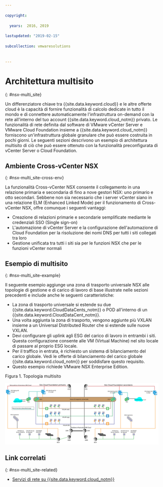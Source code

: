 ```yaml
---

copyright:

  years:  2016, 2019

lastupdated: "2019-02-15"

subcollection: vmwaresolutions


---
```


# Architettura multisito
{: #nsx-multi_site}

Un differenziatore chiave tra {{site.data.keyword.cloud}} e le altre offerte cloud è la capacità di fornire funzionalità di calcolo dedicate in tutto il mondo e di connettere automaticamente l'infrastruttura on-demand con la rete all'interno del tuo account {{site.data.keyword.cloud_notm}} privato. Le funzionalità di rete definita dal software di VMware vCenter Server e VMware Cloud Foundation insieme a {{site.data.keyword.cloud_notm}} forniscono un'infrastruttura globale granulare che può essere costruita in pochi giorni. Le seguenti sezioni descrivono un esempio di architettura multisito di ciò che può essere ottenuto con la funzionalità preconfigurata di vCenter Server o Cloud Foundation.

## Ambiente Cross-vCenter NSX
{: #nsx-multi_site-cross-env}

La funzionalità Cross-vCenter NSX consente il collegamento in una relazione primaria e secondaria di fino a nove gestori NSX: uno primario e otto secondari. Sebbene non sia necessario che i server vCenter siano in una relazione ELM (Enhanced Linked Mode) per il funzionamento di Cross-vCenter NSX, offre comunque i seguenti vantaggi:

* Creazione di relazioni primarie e secondarie semplificate mediante le credenziali SSO (Single sign-on)
* L'automazione di vCenter Server e la configurazione dell'automazione di Cloud Foundation per la risoluzione dei nomi DNS per tutti i siti collegati tra loro
* Gestione unificata tra tutti i siti sia per le funzioni NSX che per le funzioni vCenter normali

## Esempio di multisito
{: #nsx-multi_site-example}

Il seguente esempio aggiunge una zona di trasporto universale NSX alle topologie di gestione e di carico di lavoro di base illustrate nelle sezioni precedenti e include anche le seguenti caratteristiche:

* La zona di trasporto universale si estende su due {{site.data.keyword.CloudDataCents_notm}} o POD all'interno di un {{site.data.keyword.CloudDataCent_notm}}.
* Una volta aggiunta la zona di trasporto, vengono aggiunte più VXLAN insieme a un Universal Distributed Router che si estende sulle nuove VXLAN.
* Devi configurare gli uplink agli ESG del carico di lavoro in entrambi i siti. Questa configurazione consente alle VM (Virtual Machine) nel sito locale di passare al proprio ESG locale.
* Per il traffico in entrata, è richiesto un sistema di bilanciamento del carico globale. Vedi le offerte di bilanciamento del carico globale {{site.data.keyword.cloud_notm}} per soddisfare questo requisito.
* Questo esempio richiede VMware NSX Enterprise Edition.

Figura 1. Topologia multisito

![Topologia multisito](multisite_topology.svg "Topologia multisito")

## Link correlati
{: #nsx-multi_site-related}

* [Servizi di rete su {{site.data.keyword.cloud_notm}}](/docs/services/vmwaresolutions/archiref/nsx?topic=vmware-solutions-nsx-networking_services)
